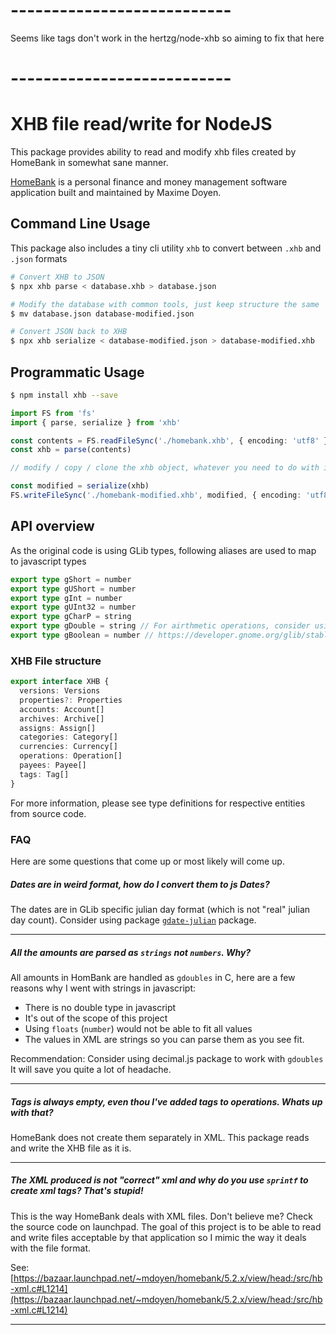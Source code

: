 # ---------------------------

Seems like tags don't work in the hertzg/node-xhb so aiming to fix that here




# ---------------------------

# XHB file read/write for NodeJS

This package provides ability to read and modify xhb files created by HomeBank in somewhat sane manner.

[HomeBank](http://homebank.free.fr/) is a personal finance and money management software application built and
maintained by Maxime Doyen.

## Command Line Usage
This package also includes a tiny cli utility `xhb` to convert between `.xhb` and `.json` formats

```bash
# Convert XHB to JSON
$ npx xhb parse < database.xhb > database.json

# Modify the database with common tools, just keep structure the same
$ mv database.json database-modified.json

# Convert JSON back to XHB
$ npx xhb serialize < database-modified.json > database-modified.xhb
```

## Programmatic Usage

```bash
$ npm install xhb --save
```

```typescript
import FS from 'fs'
import { parse, serialize } from 'xhb'

const contents = FS.readFileSync('./homebank.xhb', { encoding: 'utf8' })
const xhb = parse(contents)

// modify / copy / clone the xhb object, whatever you need to do with it.

const modified = serialize(xhb)
FS.writeFileSync('./homebank-modified.xhb', modified, { encoding: 'utf8' })
```

## API overview

As the original code is using GLib types, following aliases are used to map to javascript types

```typescript
export type gShort = number
export type gUShort = number
export type gInt = number
export type gUInt32 = number
export type gCharP = string
export type gDouble = string // For airthmetic operations, consider using decimal.js
export type gBoolean = number // https://developer.gnome.org/glib/stable/glib-Basic-Types.html#gboolean
```

### XHB File structure

```typescript
export interface XHB {
  versions: Versions
  properties?: Properties
  accounts: Account[]
  archives: Archive[]
  assigns: Assign[]
  categories: Category[]
  currencies: Currency[]
  operations: Operation[]
  payees: Payee[]
  tags: Tag[]
}
```

For more information, please see type definitions for respective entities from source code.

### FAQ

Here are some questions that come up or most likely will come up.

##### Dates are in weird format, how do I convert them to js Dates?

The dates are in GLib specific julian day format (which is not "real" julian day count). Consider using
package [`gdate-julian`](https://github.com/hertzg/node-gdate-julian) package.

---

##### All the amounts are parsed as `strings` not `numbers`. Why?

All amounts in HomBank are handled as `gdoubles` in C, here are a few reasons why I went with strings in javascript:

- There is no double type in javascript
- It's out of the scope of this project
- Using `floats` (`number`) would not be able to fit all values
- The values in XML are strings so you can parse them as you see fit.

Recommendation:
Consider using decimal.js package to work with `gdoubles` It will save you quite a lot of headache.

---

##### Tags is always empty, even thou I've added tags to operations. Whats up with that?

HomeBank does not create them separately in XML. This package reads and write the XHB file as it is.

---

##### The XML produced is not "correct" xml and why do you use `sprintf` to create xml tags? That's stupid!

This is the way HomeBank deals with XML files. Don't believe me? Check the source code on launchpad. The goal of this
project is to be able to read and write files acceptable by that application so I mimic the way it deals with the file
format.

See: [https://bazaar.launchpad.net/~mdoyen/homebank/5.2.x/view/head:/src/hb-xml.c#L1214](https://bazaar.launchpad.net/~mdoyen/homebank/5.2.x/view/head:/src/hb-xml.c#L1214)

---
